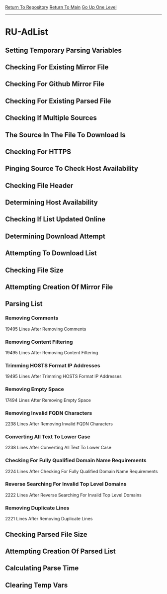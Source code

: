 [Return To Repository](https://github.com/deathbybandaid/piholeparser/)
[Return To Main](https://github.com/deathbybandaid/piholeparser/blob/master/RecentRunLogs/Mainlog.md)
[Go Up One Level](https://github.com/deathbybandaid/piholeparser/blob/master/RecentRunLogs/TopLevelScripts/30-Processing-External-Blacklists.md)
____________________________________
# RU-AdList
## Setting Temporary Parsing Variables
## Checking For Existing Mirror File
## Checking For Github Mirror File
## Checking For Existing Parsed File
## Checking If Multiple Sources
## The Source In The File To Download Is
## Checking For HTTPS
## Pinging Source To Check Host Availability
## Checking File Header
## Determining Host Availability
## Checking If List Updated Online
## Determining Download Attempt
## Attempting To Download List
## Checking File Size
## Attempting Creation Of Mirror File
## Parsing List
### Removing Comments
19495 Lines After Removing Comments
### Removing Content Filtering
19495 Lines After Removing Content Filtering
### Trimming HOSTS Format IP Addresses
19495 Lines After Trimming HOSTS Format IP Addresses
### Removing Empty Space
17494 Lines After Removing Empty Space
### Removing Invalid FQDN Characters
2238 Lines After Removing Invalid FQDN Characters
### Converting All Text To Lower Case
2238 Lines After Converting All Text To Lower Case
### Checking For Fully Qualified Domain Name Requirements
2224 Lines After Checking For Fully Qualified Domain Name Requirements
### Reverse Searching For Invalid Top Level Domains
2222 Lines After Reverse Searching For Invalid Top Level Domains
### Removing Duplicate Lines
2221 Lines After Removing Duplicate Lines
## Checking Parsed File Size
## Attempting Creation Of Parsed List
## Calculating Parse Time
## Clearing Temp Vars
